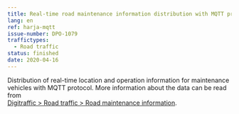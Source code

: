 ```yaml
---
title: Real-time road maintenance information distribution with MQTT protocol 
lang: en
ref: harja-mqtt
issue-number: DPO-1079
traffictypes:
  - Road traffic
status: finished
date: 2020-04-16
---
```


Distribution of real-time location and operation information for maintenance vehicles with MQTT protocol.
More information about the data can be read from  
[Digitraffic > Road traffic > Road maintenance information](/en/road-traffic/#road-maintenance-information).